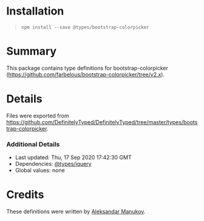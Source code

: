 # Installation
> `npm install --save @types/bootstrap-colorpicker`

# Summary
This package contains type definitions for bootstrap-colorpicker (https://github.com/farbelous/bootstrap-colorpicker/tree/v2.x).

# Details
Files were exported from https://github.com/DefinitelyTyped/DefinitelyTyped/tree/master/types/bootstrap-colorpicker.

### Additional Details
 * Last updated: Thu, 17 Sep 2020 17:42:30 GMT
 * Dependencies: [@types/jquery](https://npmjs.com/package/@types/jquery)
 * Global values: none

# Credits
These definitions were written by [Aleksandar Manukov](https://github.com/aleksandar-manukov).
